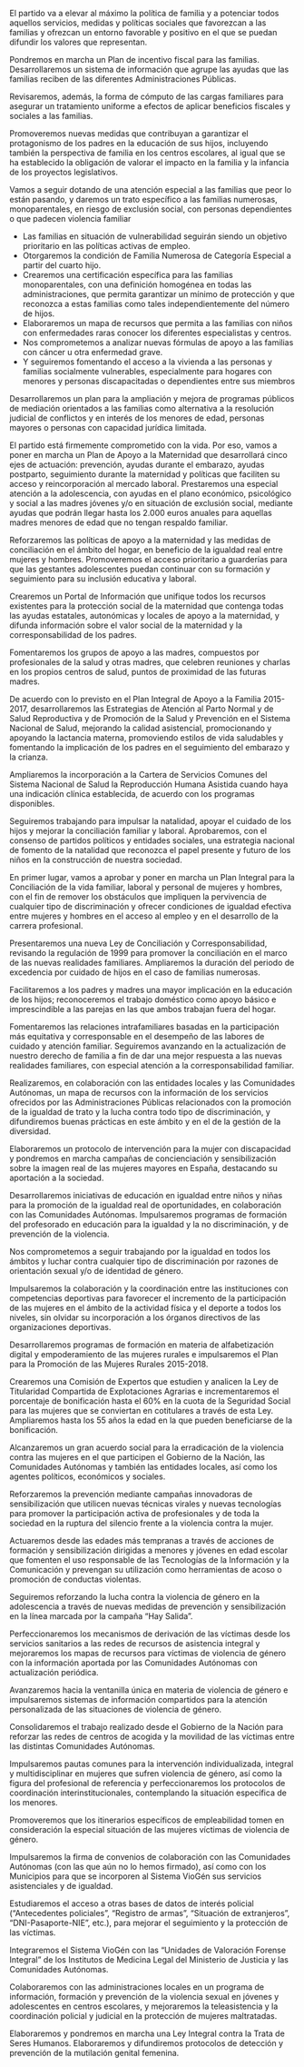 El partido va a elevar al máximo la política de familia y a potenciar todos aquellos servicios,
medidas y políticas sociales que favorezcan a las familias y ofrezcan un entorno favorable y positivo en
el que se puedan difundir los valores que representan.

Pondremos en marcha un Plan de incentivo fiscal para las familias. Desarrollaremos un sistema de información
que agrupe las ayudas que las familias reciben de las diferentes Administraciones Públicas.

Revisaremos, además, la forma de cómputo de las cargas familiares para asegurar un tratamiento uniforme
a efectos de aplicar beneficios fiscales y sociales a las familias.

Promoveremos nuevas medidas que contribuyan a garantizar el protagonismo de los padres en la
educación de sus hijos, incluyendo también la perspectiva de familia en los centros escolares, al igual
que se ha establecido la obligación de valorar el impacto en la familia y la infancia de los proyectos
legislativos.

Vamos a seguir dotando de una atención especial a las familias que peor lo están pasando, y daremos
un trato específico a las familias numerosas, monoparentales, en riesgo de exclusión social, con personas
dependientes o que padecen violencia familiar

- Las familias en situación de vulnerabilidad seguirán siendo un objetivo prioritario en las políticas activas de empleo.
- Otorgaremos la condición de Familia Numerosa de Categoría Especial a partir del cuarto hijo.
- Crearemos una certificación específica para las familias monoparentales, con una definición homogénea en todas las administraciones, que permita garantizar un mínimo de protección y que reconozca a estas familias como tales independientemente del número de hijos.
- Elaboraremos un mapa de recursos que permita a las familias con niños con enfermedades raras conocer los diferentes especialistas y centros.
- Nos comprometemos a analizar nuevas fórmulas de apoyo a las familias con cáncer u otra enfermedad grave.
- Y seguiremos fomentando el acceso a la vivienda a las personas y familias socialmente vulnerables, especialmente para hogares con menores y personas discapacitadas o dependientes entre sus miembros

Desarrollaremos un plan para la ampliación y mejora de programas públicos de mediación orientados
a las familias como alternativa a la resolución judicial de conflictos y en interés de los menores de edad,
personas mayores o personas con capacidad jurídica limitada.

El partido está firmemente comprometido con la vida. Por eso, vamos a poner en marcha un
Plan de Apoyo a la Maternidad que desarrollará cinco ejes de actuación: prevención, ayudas durante
el embarazo, ayudas postparto, seguimiento durante la maternidad y políticas que faciliten su acceso y
reincorporación al mercado laboral. Prestaremos una especial atención a la adolescencia, con ayudas en
el plano económico, psicológico y social a las madres jóvenes y/o en situación de exclusión social, mediante
ayudas que podrán llegar hasta los 2.000 euros anuales para aquellas madres menores de edad
que no tengan respaldo familiar.

Reforzaremos las políticas de apoyo a la maternidad y las medidas de conciliación en el ámbito del
hogar, en beneficio de la igualdad real entre mujeres y hombres. Promoveremos el acceso prioritario a
guarderías para que las gestantes adolescentes puedan continuar con su formación y seguimiento para
su inclusión educativa y laboral.

Crearemos un Portal de Información que unifique todos los recursos existentes para la protección
social de la maternidad que contenga todas las ayudas estatales, autonómicas y locales de apoyo a
la maternidad, y difunda información sobre el valor social de la maternidad y la corresponsabilidad de
los padres.

Fomentaremos los grupos de apoyo a las madres, compuestos por profesionales de la salud y otras
madres, que celebren reuniones y charlas en los propios centros de salud, puntos de proximidad de las
futuras madres.

De acuerdo con lo previsto en el Plan Integral de Apoyo a la Familia 2015-2017, desarrollaremos las
Estrategias de Atención al Parto Normal y de Salud Reproductiva y de Promoción de la Salud y Prevención
en el Sistema Nacional de Salud, mejorando la calidad asistencial, promocionando y apoyando
la lactancia materna, promoviendo estilos de vida saludables y fomentando la implicación de los padres
en el seguimiento del embarazo y la crianza.

Ampliaremos la incorporación a la Cartera de Servicios Comunes del Sistema Nacional de Salud la
Reproducción Humana Asistida cuando haya una indicación clínica establecida, de acuerdo con los
programas disponibles.

Seguiremos trabajando para impulsar la natalidad, apoyar el cuidado de los hijos y mejorar la conciliación
familiar y laboral. Aprobaremos, con el consenso de partidos políticos y entidades sociales, una
estrategia nacional de fomento de la natalidad que reconozca el papel presente y futuro de los niños
en la construcción de nuestra sociedad.

En primer lugar, vamos a aprobar y poner en marcha un Plan Integral para la Conciliación de la vida
familiar, laboral y personal de mujeres y hombres, con el fin de remover los obstáculos que impliquen la
pervivencia de cualquier tipo de discriminación y ofrecer condiciones de igualdad efectiva entre mujeres
y hombres en el acceso al empleo y en el desarrollo de la carrera profesional.

Presentaremos una nueva Ley de Conciliación y Corresponsabilidad, revisando la regulación de 1999
para promover la conciliación en el marco de las nuevas realidades familiares.
Ampliaremos la duración del periodo de excedencia por cuidado de hijos en el caso de familias numerosas.

Facilitaremos a los padres y madres una mayor implicación en la educación de los hijos; reconoceremos
el trabajo doméstico como apoyo básico e imprescindible a las parejas en las que ambos trabajan
fuera del hogar.

Fomentaremos las relaciones intrafamiliares basadas en la participación más equitativa y corresponsable en el desempeño de las labores de cuidado y atención familiar. Seguiremos avanzando en la
actualización de nuestro derecho de familia a fin de dar una mejor respuesta a las nuevas realidades
familiares, con especial atención a la corresponsabilidad familiar.

Realizaremos, en colaboración con las entidades locales y las Comunidades Autónomas, un mapa de
recursos con la información de los servicios ofrecidos por las Administraciones Públicas relacionados
con la promoción de la igualdad de trato y la lucha contra todo tipo de discriminación, y difundiremos
buenas prácticas en este ámbito y en el de la gestión de la diversidad.

Elaboraremos un protocolo de intervención para la mujer con discapacidad y pondremos en marcha
campañas de concienciación y sensibilización sobre la imagen real de las mujeres mayores en España,
destacando su aportación a la sociedad.

Desarrollaremos iniciativas de educación en igualdad entre niños y niñas para la promoción de la
igualdad real de oportunidades, en colaboración con las Comunidades Autónomas. Impulsaremos programas
de formación del profesorado en educación para la igualdad y la no discriminación, y de prevención
de la violencia.

Nos comprometemos a seguir trabajando por la igualdad en todos los ámbitos y luchar contra cualquier
tipo de discriminación por razones de orientación sexual y/o de identidad de género.

Impulsaremos la colaboración y la coordinación entre las instituciones con competencias deportivas para
favorecer el incremento de la participación de las mujeres en el ámbito de la actividad física y el deporte
a todos los niveles, sin olvidar su incorporación a los órganos directivos de las organizaciones deportivas.

Desarrollaremos programas de formación en materia de alfabetización digital y empoderamiento de las
mujeres rurales e impulsaremos el Plan para la Promoción de las Mujeres Rurales 2015-2018.

Crearemos una Comisión de Expertos que estudien y analicen la Ley de Titularidad Compartida de
Explotaciones Agrarias e incrementaremos el porcentaje de bonificación hasta el 60% en la cuota de
la Seguridad Social para las mujeres que se conviertan en cotitulares a través de esta Ley. Ampliaremos
hasta los 55 años la edad en la que pueden beneficiarse de la bonificación.

Alcanzaremos un gran acuerdo social para la erradicación de la violencia contra las mujeres en el que
participen el Gobierno de la Nación, las Comunidades Autónomas y también las entidades locales, así
como los agentes políticos, económicos y sociales.

Reforzaremos la prevención mediante campañas innovadoras de sensibilización que utilicen nuevas
técnicas virales y nuevas tecnologías para promover la participación activa de profesionales y de toda
la sociedad en la ruptura del silencio frente a la violencia contra la mujer.

Actuaremos desde las edades más tempranas a través de acciones de formación y sensibilización dirigidas
a menores y jóvenes en edad escolar que fomenten el uso responsable de las Tecnologías de la
Información y la Comunicación y prevengan su utilización como herramientas de acoso o promoción de
conductas violentas.

Seguiremos reforzando la lucha contra la violencia de género en la adolescencia a través de nuevas medidas
de prevención y sensibilización en la línea marcada por la campaña “Hay Salida”.

Perfeccionaremos los mecanismos de derivación de las víctimas desde los servicios sanitarios a las redes
de recursos de asistencia integral y mejoraremos los mapas de recursos para víctimas de violencia
de género con la información aportada por las Comunidades Autónomas con actualización periódica.

Avanzaremos hacia la ventanilla única en materia de violencia de género e impulsaremos sistemas de
información compartidos para la atención personalizada de las situaciones de violencia de género.

Consolidaremos el trabajo realizado desde el Gobierno de la Nación para reforzar las redes de centros
de acogida y la movilidad de las víctimas entre las distintas Comunidades Autónomas.

Impulsaremos pautas comunes para la intervención individualizada, integral y multidisciplinar en mujeres
que sufren violencia de género, así como la figura del profesional de referencia y perfeccionaremos los
protocolos de coordinación interinstitucionales, contemplando la situación específica de los menores.

Promoveremos que los itinerarios específicos de empleabilidad tomen en consideración la especial
situación de las mujeres víctimas de violencia de género.

Impulsaremos la firma de convenios de colaboración con las Comunidades Autónomas (con las que
aún no lo hemos firmado), así como con los Municipios para que se incorporen al Sistema VioGén sus
servicios asistenciales y de igualdad.

Estudiaremos el acceso a otras bases de datos de interés policial (“Antecedentes policiales”, “Registro
de armas”, “Situación de extranjeros”, “DNI-Pasaporte-NIE”, etc.), para mejorar el seguimiento y la protección
de las víctimas.

Integraremos el Sistema VioGén con las “Unidades de Valoración Forense Integral” de los Institutos de
Medicina Legal del Ministerio de Justicia y las Comunidades Autónomas.

Colaboraremos con las administraciones locales en un programa de información, formación y prevención
de la violencia sexual en jóvenes y adolescentes en centros escolares, y mejoraremos la teleasistencia
y la coordinación policial y judicial en la protección de mujeres maltratadas.

Elaboraremos y pondremos en marcha una Ley Integral contra la Trata de Seres Humanos. Elaboraremos
y difundiremos protocolos de detección y prevención de la mutilación genital femenina.
